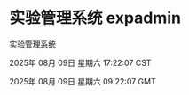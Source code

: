 # 实验管理系统 expadmin
[实验管理系统](http://59.174.9.220:56808/expadmin-782313d2-e1b1-4ea7-932e-3a55e6a1a4d0/)

2025年 08月 09日 星期六 17:22:07 CST

2025年 08月 09日 星期六 09:22:07 GMT
